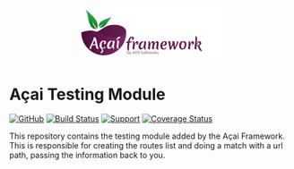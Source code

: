 <p align="center"><img src="https://github.com/AcaiFramework/query/blob/master/src/img/logo.svg" width="256"></p>

# Açai Testing Module

[![GitHub](https://img.shields.io/github/license/AcaiFramework/testing)](https://github.com/AcaiFramework/testing) [![Build Status](https://travis-ci.org/AcaiFramework/testing.svg?branch=master)](https://travis-ci.org/AcaiFramework/testing) [![Support](https://img.shields.io/badge/Patreon-Support-orange.svg?logo=Patreon)](https://www.patreon.com/rafaelcorrea) [![Coverage Status](https://coveralls.io/repos/github/AcaiFramework/testing/badge.svg?branch=master)](https://coveralls.io/github/AcaiFramework/testing?branch=master)

This repository contains the testing module added by the Açai Framework. This is responsible for creating the routes list and doing a match with a url path, passing the information back to you.